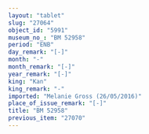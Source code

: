 ```yaml
---
layout: "tablet"
slug: "27064"
object_id: "5991"
museum_no_: "BM 52958"
period: "ENB"
day_remark: "[-]"
month: "-"
month_remark: "[-]"
year_remark: "[-]"
king: "Kan"
king_remark: "-"
imported: "Melanie Gross (26/05/2016)"
place_of_issue_remark: "[-]"
title: "BM 52958"
previous_item: "27070"
---
```

